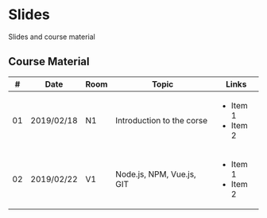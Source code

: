 # Slides
Slides and course material

## Course Material
|#|Date  | Room | Topic | Links |
|--|--|--|--|--|
| 01 | 2019/02/18 | N1 |  Introduction to the corse | <ul><li>Item 1</li><li>Item 2</li></ul> |
| 02 | 2019/02/22 | V1 |  Node.js, NPM, Vue.js, GIT | <ul><li>Item 1</li><li>Item 2</li></ul> |
